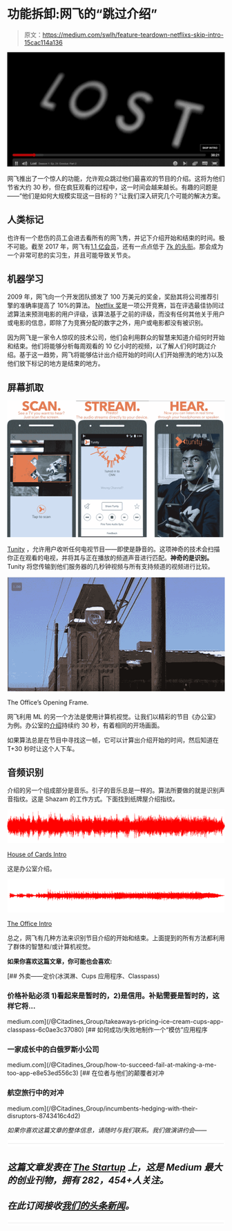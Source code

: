 # 功能拆卸:网飞的“跳过介绍”

> 原文：<https://medium.com/swlh/feature-teardown-netflixs-skip-intro-15cac114a136>

![](img/1018e36ff12b8fe07f64fabcf1c94b13.png)

网飞推出了一个惊人的功能，允许观众跳过他们最喜欢的节目的介绍。这将为他们节省大约 30 秒，但在疯狂观看的过程中，这一时间会越来越长。有趣的问题是——“他们是如何大规模实现这一目标的？”让我们深入研究几个可能的解决方案。

## 人类标记

也许有一个悲伤的员工会进去看所有的网飞秀，并记下介绍开始和结束的时间。极不可能。截至 2017 年，网飞有[1.1 亿会员](https://expandedramblings.com/index.php/netflix_statistics-facts/)，还有一点点低于 [7k 的头衔](https://www.quora.com/How-many-movies-does-Netflix-have/answer/Oriel-Bawl?srid=uA8s)。那会成为一个非常可悲的实习生，并且可能导致关节炎。

## 机器学习

2009 年，网飞向一个开发团队颁发了 100 万美元的奖金，奖励其将公司推荐引擎的准确率提高了 10%的算法。 [Netflix 奖](https://www.wired.com/2012/04/netflix-prize-costs/)是一项公开竞赛，旨在评选最佳协同过滤算法来预测电影的用户评级，该算法基于之前的评级，而没有任何其他关于用户或电影的信息，即除了为竞赛分配的数字之外，用户或电影都没有被识别。

因为网飞是一家令人惊叹的技术公司，他们会利用群众的智慧来知道介绍何时开始和结束。他们将能够分析每周观看的 10 亿小时的视频，以了解人们何时跳过介绍。基于这一趋势，网飞将能够估计出介绍开始的时间(人们开始擦洗的地方)以及他们放下标记的地方是结束的地方。

## 屏幕抓取

![](img/f2b4df183461bdec256d0b09962adbd4.png)

[Tunity](http://www.tunity.com/) ，允许用户收听任何电视节目——即使是静音的。这项神奇的技术会扫描你正在观看的电视，并将其与正在播放的频道声音进行匹配。**神奇的是识别。** Tunity 将您传输到他们服务器的几秒钟视频与所有支持频道的视频进行比较。

![](img/331bc35c9110192fc4806e0bf2b2f4ae.png)

The Office’s Opening Frame.

网飞利用 ML 的另一个方法是使用计算机视觉。让我们以精彩的节目《办公室》为例。办公室的[介绍](https://www.youtube.com/watch?v=LrBi4rX3TKg)持续约 30 秒，有着相同的开场画面。

如果算法总是在节目中寻找这一帧，它可以计算出介绍开始的时间，然后知道在 T+30 秒时让这个人下车。

## 音频识别

介绍的另一个组成部分是音乐。引子的音乐总是一样的。算法所要做的就是识别声音指纹。这是 Shazam 的工作方式。下面找到纸牌屋介绍指纹。

![](img/55d26bda121d80a024e1c75a0f1cc1a3.png)

[House of Cards Intro](https://www.youtube.com/watch?v=9w-O60x1bYk)

这是办公室介绍。

![](img/f60ab0e01d4055ca14dc48a9558cddd6.png)

[The Office Intro](https://www.youtube.com/watch?v=LrBi4rX3TKg)

总之，网飞有几种方法来识别节目介绍的开始和结束。上面提到的所有方法都利用了群体的智慧和/或计算机视觉。

**如果你喜欢这篇文章，你可能也会喜欢:**

[](/@Citadines_Group/takeaways-pricing-ice-cream-cups-app-classpass-6c0ae3c37080) [## 外卖——定价(冰淇淋、Cups 应用程序、Classpass)

### 价格补贴必须 1)看起来是暂时的，2)是信用。补贴需要是暂时的，这样它将…

medium.com](/@Citadines_Group/takeaways-pricing-ice-cream-cups-app-classpass-6c0ae3c37080) [](/@Citadines_Group/how-to-succeed-fail-at-making-a-me-too-app-e8e53ed556c3) [## 如何成功/失败地制作一个“模仿”应用程序

### 一家成长中的白俄罗斯小公司

medium.com](/@Citadines_Group/how-to-succeed-fail-at-making-a-me-too-app-e8e53ed556c3) [](/@Citadines_Group/incumbents-hedging-with-their-disruptors-8743416c4d2) [## 在位者与他们的颠覆者对冲

### 航空旅行中的对冲

medium.com](/@Citadines_Group/incumbents-hedging-with-their-disruptors-8743416c4d2) 

*如果你喜欢这篇文章的整体信息，请随时与我们联系。我们做演讲约会——*[](http://www.citadinesgroup.com/#contact)

*![](img/731acf26f5d44fdc58d99a6388fe935d.png)*

## *这篇文章发表在 [The Startup](https://medium.com/swlh) 上，这是 Medium 最大的创业刊物，拥有 282，454+人关注。*

## *在此订阅接收[我们的头条新闻](http://growthsupply.com/the-startup-newsletter/)。*

*![](img/731acf26f5d44fdc58d99a6388fe935d.png)*